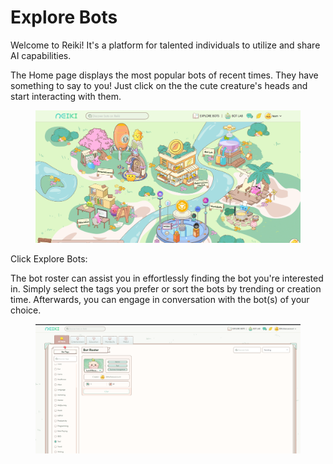 # Explore Bots

Welcome to Reiki! It's a platform for talented individuals to utilize and share AI capabilities.&#x20;

The Home page displays the most popular bots of recent times. They have something to say to you! Just click on the the cute creature's heads and start interacting with them.

<figure><img src="../.gitbook/assets/image (1) (1).png" alt=""><figcaption></figcaption></figure>

Click Explore Bots:

The bot roster can assist you in effortlessly finding the bot you're interested in. Simply select the tags you prefer or sort the bots by trending or creation time. Afterwards, you can engage in conversation with the bot(s) of your choice.

<figure><img src="../.gitbook/assets/image (19).png" alt=""><figcaption></figcaption></figure>
